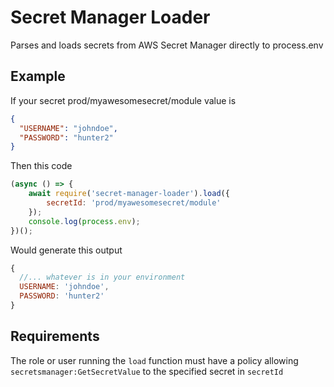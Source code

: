 # Secret Manager Loader

Parses and loads secrets from AWS Secret Manager directly to process.env

## Example

If your secret prod/myawesomesecret/module value is

```json
{
  "USERNAME": "johndoe",
  "PASSWORD": "hunter2"
}
```

Then this code

```javascript
(async () => {
    await require('secret-manager-loader').load({
        secretId: 'prod/myawesomesecret/module'
    });
    console.log(process.env);
})();
```

Would generate this output
```javascript
{
  //... whatever is in your environment
  USERNAME: 'johndoe',
  PASSWORD: 'hunter2'
}
```

## Requirements

The role or user running the `load` function must have a policy allowing `secretsmanager:GetSecretValue` to the specified secret in `secretId`
